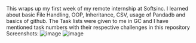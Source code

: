 This wraps up my first week of my remote internship at Softsinc. I learned about basic File Handling, OOP, Inheritance, CSV, usage of Pandadb and basics of github.
The Task lists were given to me in GC and I have mentioned task numbers with their respective challenges in this repository
Screenshots:
![image](https://github.com/user-attachments/assets/90b9f60a-0ba2-4b10-bf7e-a33fe493099f)
![image](https://github.com/user-attachments/assets/ec2ef4ed-879a-4d63-a688-5c62bb97c48f)

